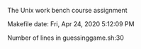 The Unix work bench course assignment

Makefile date: Fri, Apr 24, 2020  5:12:09 PM

Number of lines in guessinggame.sh:30

